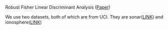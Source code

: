 Robust Fisher Linear Discriminant Analysis (<a href="https://stanford.edu/~boyd/papers/pdf/robust_FDA.pdf">Paper</a>)

We use two datasets, both of which are from UCI. They are sonar(<a href="https://archive.ics.uci.edu/ml/machine-learning-databases/undocumented/connectionist-bench/sonar/sonar.all-data">LINK</a>) and ionosphere(<a href="https://archive.ics.uci.edu/ml/machine-learning-databases/ionosphere/ionosphere.data">LINK</a>)
